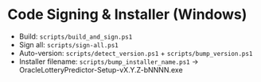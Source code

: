 # Code Signing & Installer (Windows)

- Build: `scripts/build_and_sign.ps1`
- Sign all: `scripts/sign-all.ps1`
- Auto-version: `scripts/detect_version.ps1` + `scripts/bump_version.ps1`
- Installer filename: `scripts/bump_installer_name.ps1` -> OracleLotteryPredictor-Setup-vX.Y.Z-bNNNN.exe
